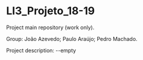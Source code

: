 # LI3_Projeto_18-19

Project main repository (work only).

Group:
	João Azevedo;
	Paulo Araújo;
	Pedro Machado.

Project description:
	--empty
